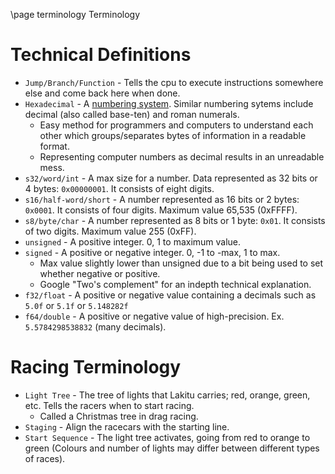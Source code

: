 \page terminology Terminology
# Technical Definitions
* `Jump/Branch/Function` - Tells the cpu to execute instructions somewhere else and come back here when done.
* `Hexadecimal` - A [numbering system](https://en.wikipedia.org/wiki/Hexadecimal). Similar numbering sytems include decimal (also called base-ten) and roman numerals.
  * Easy method for programmers and computers to understand each other which groups/separates bytes of information in a readable format.
  * Representing computer numbers as decimal results in an unreadable mess.
* `s32/word/int` - A max size for a number. Data represented as 32 bits or 4 bytes: `0x00000001`. It consists of eight digits.
* `s16/half-word/short` - A number represented as 16 bits or 2 bytes: `0x0001`. It consists of four digits. Maximum value 65,535 (0xFFFF).
* `s8/byte/char` - A number represented as 8 bits or 1 byte: `0x01`. It consists of two digits. Maximum value 255 (0xFF).
* `unsigned` - A positive integer. 0, 1 to maximum value.
* `signed` - A positive or negative integer. 0, -1 to -max, 1 to max.
  * Max value slightly lower than unsigned due to a bit being used to set whether negative or positive.
  * Google "Two's complement" for an indepth technical explanation.
* `f32/float` - A positive or negative value containing a decimals such as `5.0f` or `5.1f` or `5.148282f`
* `f64/double` - A positive or negative value of high-precision. Ex. `5.5784298538832` (many decimals).

# Racing Terminology
* `Light Tree` - The tree of lights that Lakitu carries; red, orange, green, etc. Tells the racers when to start racing.
  * Called a Christmas tree in drag racing.
* `Staging` - Align the racecars with the starting line.
* `Start Sequence` - The light tree activates, going from red to orange to green (Colours and number of lights may differ between different types of races).
